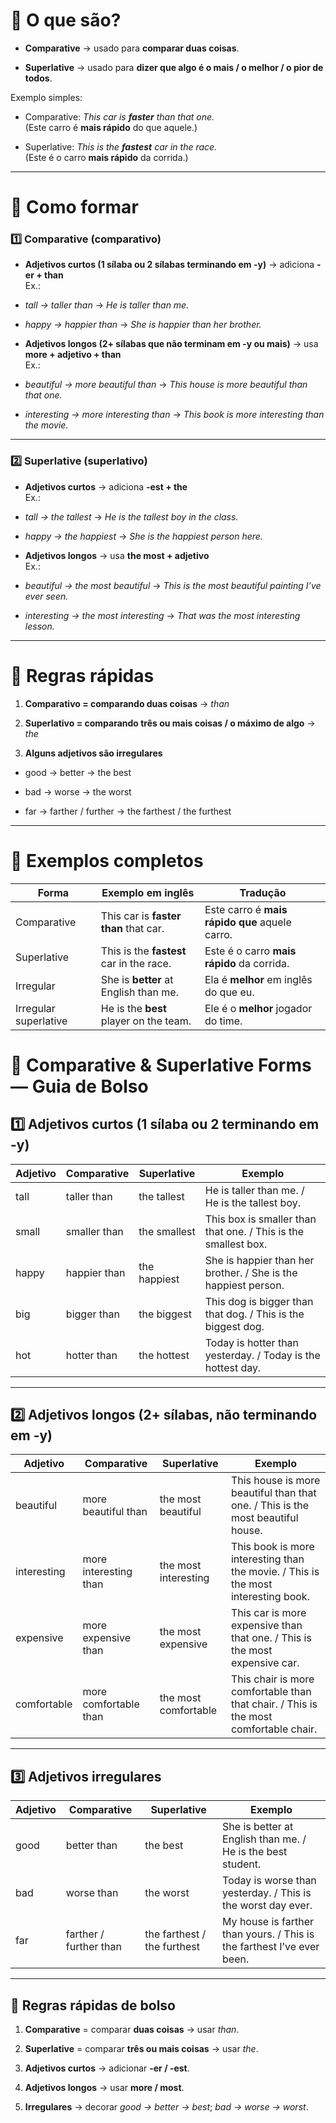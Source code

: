# 🔹 O que são?

- **Comparative** → usado para **comparar duas coisas**.
    
- **Superlative** → usado para **dizer que algo é o mais / o melhor / o pior de todos**.
    

Exemplo simples:

- Comparative: _This car is **faster** than that one._  
    (Este carro é **mais rápido** do que aquele.)
    
- Superlative: _This is the **fastest** car in the race._  
    (Este é o carro **mais rápido** da corrida.)
    

---

# 🔹 Como formar

### 1️⃣ Comparative (comparativo)

- **Adjetivos curtos (1 sílaba ou 2 sílabas terminando em -y)** → adiciona **-er + than**  
    Ex.:
    
- _tall → taller than_ → _He is taller than me._
    
- _happy → happier than_ → _She is happier than her brother._
    
- **Adjetivos longos (2+ sílabas que não terminam em -y ou mais)** → usa **more + adjetivo + than**  
    Ex.:
    
- _beautiful → more beautiful than_ → _This house is more beautiful than that one._
    
- _interesting → more interesting than_ → _This book is more interesting than the movie._
    

---

### 2️⃣ Superlative (superlativo)

- **Adjetivos curtos** → adiciona **-est + the**  
    Ex.:
    
- _tall → the tallest_ → _He is the tallest boy in the class._
    
- _happy → the happiest_ → _She is the happiest person here._
    
- **Adjetivos longos** → usa **the most + adjetivo**  
    Ex.:
    
- _beautiful → the most beautiful_ → _This is the most beautiful painting I’ve ever seen._
    
- _interesting → the most interesting_ → _That was the most interesting lesson._
    

---

# 🔹 Regras rápidas

1. **Comparativo = comparando duas coisas** → _than_
    
2. **Superlativo = comparando três ou mais coisas / o máximo de algo** → _the_
    
3. **Alguns adjetivos são irregulares**
    

- good → better → the best
    
- bad → worse → the worst
    
- far → farther / further → the farthest / the furthest
    

---

# 🔹 Exemplos completos

|Forma|Exemplo em inglês|Tradução|
|---|---|---|
|Comparative|This car is **faster than** that car.|Este carro é **mais rápido que** aquele carro.|
|Superlative|This is the **fastest** car in the race.|Este é o carro **mais rápido** da corrida.|
|Irregular|She is **better** at English than me.|Ela é **melhor** em inglês do que eu.|
|Irregular superlative|He is the **best** player on the team.|Ele é o **melhor** jogador do time.|



# 📘 Comparative & Superlative Forms — Guia de Bolso

## 1️⃣ Adjetivos curtos (1 sílaba ou 2 terminando em -y)

|Adjetivo|Comparative|Superlative|Exemplo|
|---|---|---|---|
|tall|taller than|the tallest|He is taller than me. / He is the tallest boy.|
|small|smaller than|the smallest|This box is smaller than that one. / This is the smallest box.|
|happy|happier than|the happiest|She is happier than her brother. / She is the happiest person.|
|big|bigger than|the biggest|This dog is bigger than that dog. / This is the biggest dog.|
|hot|hotter than|the hottest|Today is hotter than yesterday. / Today is the hottest day.|

---

## 2️⃣ Adjetivos longos (2+ sílabas, não terminando em -y)

|Adjetivo|Comparative|Superlative|Exemplo|
|---|---|---|---|
|beautiful|more beautiful than|the most beautiful|This house is more beautiful than that one. / This is the most beautiful house.|
|interesting|more interesting than|the most interesting|This book is more interesting than the movie. / This is the most interesting book.|
|expensive|more expensive than|the most expensive|This car is more expensive than that one. / This is the most expensive car.|
|comfortable|more comfortable than|the most comfortable|This chair is more comfortable than that chair. / This is the most comfortable chair.|

---

## 3️⃣ Adjetivos irregulares

|Adjetivo|Comparative|Superlative|Exemplo|
|---|---|---|---|
|good|better than|the best|She is better at English than me. / He is the best student.|
|bad|worse than|the worst|Today is worse than yesterday. / This is the worst day ever.|
|far|farther / further than|the farthest / the furthest|My house is farther than yours. / This is the farthest I’ve ever been.|

---

## 🔹 Regras rápidas de bolso

1. **Comparative** = comparar **duas coisas** → usar _than_.
    
2. **Superlative** = comparar **três ou mais coisas** → usar _the_.
    
3. **Adjetivos curtos** → adicionar **-er / -est**.
    
4. **Adjetivos longos** → usar **more / most**.
    
5. **Irregulares** → decorar _good → better → best_; _bad → worse → worst_.